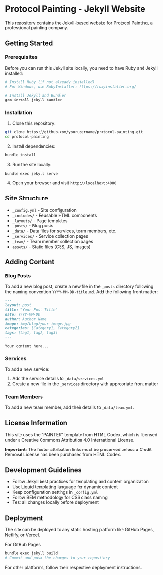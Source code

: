 # Protocol Painting - Jekyll Website

This repository contains the Jekyll-based website for Protocol Painting, a professional painting company.

## Getting Started

### Prerequisites

Before you can run this Jekyll site locally, you need to have Ruby and Jekyll installed:

```bash
# Install Ruby (if not already installed)
# For Windows, use RubyInstaller: https://rubyinstaller.org/

# Install Jekyll and Bundler
gem install jekyll bundler
```

### Installation

1. Clone this repository:
```bash
git clone https://github.com/yourusername/protocol-painting.git
cd protocol-painting
```

2. Install dependencies:
```bash
bundle install
```

3. Run the site locally:
```bash
bundle exec jekyll serve
```

4. Open your browser and visit `http://localhost:4000`

## Site Structure

- `_config.yml` - Site configuration
- `_includes/` - Reusable HTML components
- `_layouts/` - Page templates
- `_posts/` - Blog posts
- `_data/` - Data files for services, team members, etc.
- `_services/` - Service collection pages
- `_team/` - Team member collection pages
- `assets/` - Static files (CSS, JS, images)

## Adding Content

### Blog Posts

To add a new blog post, create a new file in the `_posts` directory following the naming convention `YYYY-MM-DD-title.md`. Add the following front matter:

```markdown
---
layout: post
title: "Your Post Title"
date: YYYY-MM-DD
author: Author Name
image: img/blog/your-image.jpg
categories: [Category1, Category2]
tags: [tag1, tag2, tag3]
---

Your content here...
```

### Services

To add a new service:

1. Add the service details to `_data/services.yml`
2. Create a new file in the `_services` directory with appropriate front matter

### Team Members

To add a new team member, add their details to `_data/team.yml`.

## License Information

This site uses the "PAINTER" template from HTML Codex, which is licensed under a Creative Commons Attribution 4.0 International License. 

**Important**: The footer attribution links must be preserved unless a Credit Removal License has been purchased from HTML Codex.

## Development Guidelines

- Follow Jekyll best practices for templating and content organization
- Use Liquid templating language for dynamic content
- Keep configuration settings in `_config.yml`
- Follow BEM methodology for CSS class naming
- Test all changes locally before deployment

## Deployment

The site can be deployed to any static hosting platform like GitHub Pages, Netlify, or Vercel.

For GitHub Pages:

```bash
bundle exec jekyll build
# Commit and push the changes to your repository
```

For other platforms, follow their respective deployment instructions.
